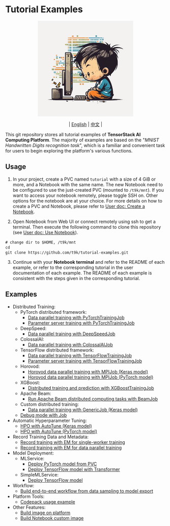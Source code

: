 # Tutorial Examples

<div id="top" align="center">

<img src="./assets/illustration.png" alt="illustration" width="300" align="center"><br>

| [English](README.md) | [中文](docs/README-zh.md) |

</div>

This git repository stores all tutorial examples of **TensorStack AI Computing Platform**. The majority of examples are based on the "*MNIST Handwritten Digits recognition task*", which is a familiar and convenient task for users to begin exploring the platform's various functions.

## Usage

1. In your project, create a PVC named `tutorial` with a size of 4 GiB or more, and a Notebook with the same name. The new Notebook need to be configured to use the just-created PVC (mounted to `/t9k/mnt`). If you want to access your notebook remotely, please toggle SSH on. Other options for the notebook are at your choice. For more details on how to create a PVC and Notebook, please refer to [User doc: Create a Notebook](https://t9k.github.io/user-docs/guide/develop-and-test-model/create-notebook.html).

2. Open Notebook from Web UI or connect remotely using ssh to get a terminal. Then execute the following command to clone this repository (see [User doc: Use Notebook](https://t9k.github.io/user-docs/guide/develop-and-test-model/use-notebook.html)).

```
# change dir to $HOME, /t9k/mnt
cd
git clone https://github.com/t9k/tutorial-examples.git
```

3. Continue with your **Notebook terminal** and refer to the README of each example, or refer to the corresponding tutorial in the user documentation of each example. The README of each example is consistent with the steps given in the corresponding tutorial.

## Examples

* Distributed Training:
  * PyTorch distributed framework:
    * [Data parallel training with PyTorchTrainingJob](./job/pytorchtrainingjob/ddp/)
    * [Parameter server training with PyTorchTrainingJob](./job/pytorchtrainingjob/ps/)
  * DeepSpeed:
    * [Data parallel training with DeepSpeedJob](./job/deepspeedjob/)
  * ColossalAI:
    * [Data parallel training with ColossalAIJob](./job/colossalaijob/)
  * TensorFlow distributed framework:
    * [Data parallel training with TensorFlowTrainingJob](./job/tensorflowtrainingjob/multiworker/)
    * [Parameter server training with TensorFlowTrainingJob](./job/tensorflowtrainingjob/ps/)
  * Horovod:
    * [Horovod data parallel training with MPIJob (Keras model)](./job/mpijob/horovod-keras/)
    * [Horovod data parallel training with MPIJob (PyTorch model)](./job/mpijob/horovod-torch/)
  * XGBoost:
    * [Distributed training and prediction with XGBoostTrainingJob](./job/xgboosttrainingjob/distributed/)
  * Apache Beam:
    * [Run Apache Beam distributed computing tasks with BeamJob](./job/beamjob/count-word/)
  * Custom distributed training:
    * [Data parallel training with GenericJob (Keras model)](./job/genericjob/multiworker-keras/)
  * [Debug mode with Job](./job/debug-mode/)
* Automatic Hyperparameter Tuning:
  * [HPO with AutoTune (Keras model)](./autotune/hpo-keras/)
  * [HPO with AutoTune (PyTorch model)](./autotune/hpo-torch/)
* Record Training Data and Metadata:
  * [Record training with EM for single-worker training](./em/single-worker-training/)
  * [Record training with EM for data parallel training](./em/data-parallel-training/)
* Model Deployment:
  * MLService:
    * [Deploy PyTorch model from PVC](./deployment/mlservice/torch-pvc/)
    * [Deploy TensorFlow model with Transformer](./deployment/mlservice/transformer/)
  * SimpleMLService:
    * [Deploy TensorFlow model](./deployment/simplemlservice/)
* Workflow:
  * [Build end-to-end workflow from data sampling to model export](./workflow/e2e-workflow/)
* Platform Tools:
  * [Codepack usage example](./codepack/)
* Other Features:
  * [Build image on platform](./build-image/build-image-on-platform/)
  * [Build Notebook custom image](./build-image/build-notebook-custom-image/)
